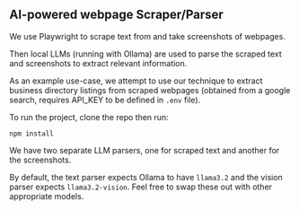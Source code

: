## AI-powered webpage Scraper/Parser

We use Playwright to scrape text from and take screenshots of webpages.

Then local LLMs (running with Ollama) are used to parse the scraped text and screenshots to extract relevant information.

As an example use-case, we attempt to use our technique to extract business directory listings from scraped webpages (obtained from a google search, requires API_KEY to be defined in `.env` file).

To run the project, clone the repo then run:
```shell
npm install
```

We have two separate LLM parsers, one for scraped text and another for the screenshots.

By default, the text parser expects Ollama to have `llama3.2` and the vision parser expects `llama3.2-vision`. Feel free to swap these out with other appropriate models. 


